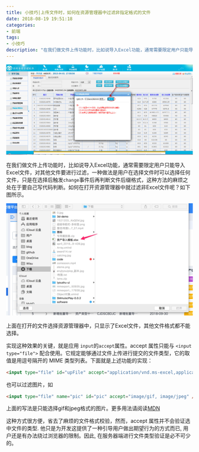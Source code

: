 ```yaml
---
title: 小技巧|上传文件时，如何在资源管理器中过滤非指定格式的文件
date: 2018-08-19 19:51:18
categories:
- 前端
tags:
- 小技巧
description: "在我们做文件上传功能时，比如说导入Excel功能，通常需要限定用户只能导入Excel文件，对其他文件要进行过滤，一种做法是用户在选择文件时可以选择任何文件，只是在选择后出发`change`事件后再判断文件后缀格式，这是一种不太优雅的方式。"
---
```

![](https://raw.githubusercontent.com/dunizb/cloudimg/master/iPic/-%E5%A4%B4%E5%9B%BE-%E5%B0%8F%E6%8A%80%E5%B7%A7-%E4%B8%8A%E4%BC%A0%E6%96%87%E4%BB%B6%E6%97%B6%EF%BC%8C%E5%A6%82%E4%BD%95%E5%9C%A8%E8%B5%84%E6%BA%90%E7%AE%A1%E7%90%86%E5%99%A8%E4%B8%AD%E8%BF%87%E6%BB%A4%E9%9D%9E%E6%8C%87%E5%AE%9A%E6%A0%BC%E5%BC%8F%E7%9A%84%E6%96%87%E4%BB%B6.jpg)

在我们做文件上传功能时，比如说导入Excel功能，通常需要限定用户只能导入Excel文件，对其他文件要进行过滤，一种做法是用户在选择文件时可以选择任何文件，只是在选择后触发`change`事件后再判断文件后缀格式，这种方法的麻烦之处在于要自己写代码判断。如何在打开资源管理器中就过滤非Excel文件呢？如下图所示。

![](https://raw.githubusercontent.com/dunizb/cloudimg/master/iPic/%E5%B0%8F%E6%8A%80%E5%B7%A7-%E4%B8%8A%E4%BC%A0%E6%96%87%E4%BB%B6%E6%97%B6%EF%BC%8C%E5%A6%82%E4%BD%95%E5%9C%A8%E8%B5%84%E6%BA%90%E7%AE%A1%E7%90%86%E5%99%A8%E4%B8%AD%E8%BF%87%E6%BB%A4%E9%9D%9E%E6%8C%87%E5%AE%9A%E6%A0%BC%E5%BC%8F%E7%9A%84%E6%96%87%E4%BB%B6.jpg)

上面在打开的文件选择资源管理器中，只显示了Excel文件，其他文件格式都不能选择。

实现这种效果的关键，就是应用 `input`的`accept`属性。accept 属性只能与 `<input type="file">` 配合使用。它规定能够通过文件上传进行提交的文件类型，它的取值是用逗号隔开的 MIME 类型列表。下面就是上述功能的实现：

```html
<input type="file" id="upFile" accept="application/vnd.ms-excel,application/vnd.openxmlformats-officedocument.spreadsheetml.sheet">
```

也可以过滤图片，如

```html
<input type="file" name="pic" id="pic" accept="image/gif, image/jpeg" />
```

上面的写法是只能选择gif和jpeg格式的图片。更多用法请阅读[MDN](https://developer.mozilla.org/zh-CN/docs/Web/HTML/Element/Input/file)

这种方式很方便，省去了麻烦的文件格式校验，然而，accept 属性并不会验证选中文件的类型. 他只是为开发这提供了一种引导用户做出期望行为的方式而已, 用户还是有办法绕过浏览器的限制。因此, 在服务器端进行文件类型验证是必不可少的。
